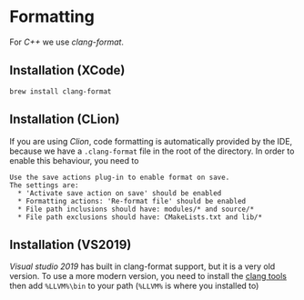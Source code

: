 # Formatting

For _C++_ we use _clang-format_.


## Installation (XCode)
```
brew install clang-format
```

## Installation (CLion)
If you are using _Clion_, code formatting is automatically provided by the IDE, because we have a `.clang-format` file in the root of the directory. 
In order to enable this behaviour, you need to
```
Use the save actions plug-in to enable format on save.
The settings are:
  * 'Activate save action on save' should be enabled
  * Formatting actions: 'Re-format file' should be enabled
  * File path inclusions should have: modules/* and source/*
  * File path exclusions should have: CMakeLists.txt and lib/*
```

## Installation (VS2019)
_Visual studio 2019_ has built in clang-format support, but it is a very old version. To use a more modern version, you need to install the [clang tools](http://llvm.org/releases/3.7.0/LLVM-3.7.0-win64.exe) then add `%LLVM%\bin` to your path (`%LLVM%` is where you installed to)